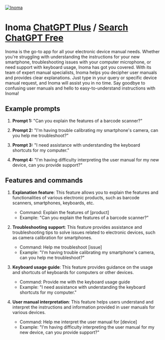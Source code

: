 
[![Inoma](https://files.oaiusercontent.com/file-VsTRWu4VA9ibgfaeYtbvU46N?se=2123-10-18T16%3A30%3A27Z&sp=r&sv=2021-08-06&sr=b&rscc=max-age%3D31536000%2C%20immutable&rscd=attachment%3B%20filename%3D672b017f-7caa-479d-b827-c43b3a2b4bd9.png&sig=jDzh1Lrlgb4H%2BWN5bybida%2BLc4q6ZbNx%2Bpii9MQZWOg%3D)](https://chat.openai.com/g/g-NmQiVewKm-inoma)

# Inoma [ChatGPT Plus](https://chat.openai.com/g/g-NmQiVewKm-inoma) / [Search ChatGPT Free](https://gptcall.net/index.html#/?search=Inoma)

Inoma is the go-to app for all your electronic device manual needs. Whether you're struggling with understanding the instructions for your new smartphone, troubleshooting issues with your computer microphone, or need support with keyboard usage, Inoma has got you covered. With its team of expert manual specialists, Inoma helps you decipher user manuals and provides clear explanations. Just type in your query or specific device manual request, and Inoma will assist you in no time. Say goodbye to confusing user manuals and hello to easy-to-understand instructions with Inoma!

## Example prompts

1. **Prompt 1:** "Can you explain the features of a barcode scanner?"

2. **Prompt 2:** "I'm having trouble calibrating my smartphone's camera, can you help me troubleshoot?"

3. **Prompt 3:** "I need assistance with understanding the keyboard shortcuts for my computer."

4. **Prompt 4:** "I'm having difficulty interpreting the user manual for my new device, can you provide support?"

## Features and commands

1. **Explanation feature**: This feature allows you to explain the features and functionalities of various electronic products, such as barcode scanners, smartphones, keyboards, etc.
    - Command: Explain the features of [product]
    - Example: "Can you explain the features of a barcode scanner?"
  
2. **Troubleshooting support**: This feature provides assistance and troubleshooting tips to solve issues related to electronic devices, such as camera calibration for smartphones.
    - Command: Help me troubleshoot [issue]
    - Example: "I'm having trouble calibrating my smartphone's camera, can you help me troubleshoot?"
  
3. **Keyboard usage guide**: This feature provides guidance on the usage and shortcuts of keyboards for computers or other devices.
    - Command: Provide me with the keyboard usage guide
    - Example: "I need assistance with understanding the keyboard shortcuts for my computer."
  
4. **User manual interpretation**: This feature helps users understand and interpret the instructions and information provided in user manuals for various devices.
    - Command: Help me interpret the user manual for [device]
    - Example: "I'm having difficulty interpreting the user manual for my new device, can you provide support?"


